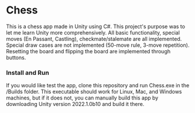 # Chess
This is a chess app made in Unity using C#. This project's purpose was to let me learn Unity more comprehensively.
All basic functionality, special moves (En Passant, Castling), checkmate/stalemate are all implemented.
Special draw cases are not implemented (50-move rule, 3-move repetition).
Resetting the board and flipping the board are implemented through buttons.
### Install and Run
If you would like test the app, clone this repository and run Chess.exe in the /Builds folder.
This executable should work for Linux, Mac, and Windows machines, but if it does not, you can manually build this app by downloading Unity version 2022.1.0b10 and build it there.